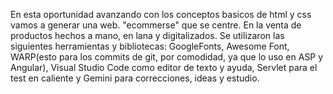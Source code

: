 En esta oportunidad avanzando con los conceptos basicos de html y css vamos a generar una web. "ecommerse" que se centre.
En la venta de productos hechos a mano, en lana y digitalizados.
Se utilizaron las siguientes herramientas y bibliotecas: GoogleFonts, Awesome Font, WARP(esto para los commits de git, por comodidad, ya que lo uso en ASP y Angular), Visual Studio Code como editor de texto y ayuda, Servlet para el test en caliente y Gemini para correcciones, ideas y estudio. 

